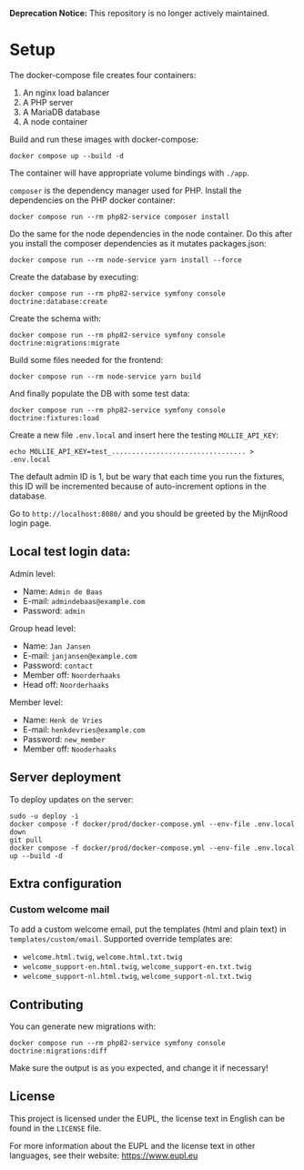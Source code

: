 **Deprecation Notice:** This repository is no longer actively maintained.

# Setup

The docker-compose file creates four containers:
1. An nginx load balancer
2. A PHP server
3. A MariaDB database
4. A node container

Build and run these images with docker-compose:

`docker compose up --build -d`

The container will have appropriate volume bindings with `./app`.

`composer` is the dependency manager used for PHP. Install the dependencies on the PHP docker container:

`docker compose run --rm php82-service composer install`

Do the same for the node dependencies in the node container.
Do this after you install the composer dependencies as it mutates packages.json:

`docker compose run --rm node-service yarn install --force`

Create the database by executing:

`docker compose run --rm php82-service symfony console doctrine:database:create`

Create the schema with:

`docker compose run --rm php82-service symfony console doctrine:migrations:migrate`

Build some files needed for the frontend:

`docker compose run --rm node-service yarn build`

And finally populate the DB with some test data:

`docker compose run --rm php82-service symfony console doctrine:fixtures:load`

Create a new file `.env.local` and insert here the testing `MOLLIE_API_KEY`:

`echo MOLLIE_API_KEY=test_................................. > .env.local`

The default admin ID is 1, but be wary that each time you run the fixtures, this
ID will be incremented because of auto-increment options in the database.

Go to `http://localhost:8080/` and you should be greeted by the MijnRood login page.

## Local test login data:

Admin level:
- Name: `Admin de Baas`
- E-mail: `admindebaas@example.com`
- Password: `admin`

Group head level:
- Name: `Jan Jansen`
- E-mail: `janjansen@example.com`
- Password: `contact`
- Member off: `Noorderhaaks`
- Head off: `Noorderhaaks`

Member level:
- Name: `Henk de Vries`
- E-mail: `henkdevries@example.com`
- Password: `new_member`
- Member off: `Nooderhaaks`

## Server deployment

To deploy updates on the server:
```
sudo -u deploy -i
docker compose -f docker/prod/docker-compose.yml --env-file .env.local down
git pull
docker compose -f docker/prod/docker-compose.yml --env-file .env.local up --build -d
```

## Extra configuration

### Custom welcome mail

To add a custom welcome email, put the templates (html and plain text) in `templates/custom/email`.
Supported override templates are:
- `welcome.html.twig`, `welcome.html.txt.twig`
- `welcome_support-en.html.twig`, `welcome_support-en.txt.twig`
- `welcome_support-nl.html.twig`, `welcome_support-nl.txt.twig`

## Contributing

You can generate new migrations with:

`docker compose run --rm php82-service symfony console doctrine:migrations:diff`

Make sure the output is as you expected, and change it if necessary!

## License

This project is licensed under the EUPL, the license text in English can be found in the `LICENSE` file.

For more information about the EUPL and the license text in other languages, see their website: https://www.eupl.eu
